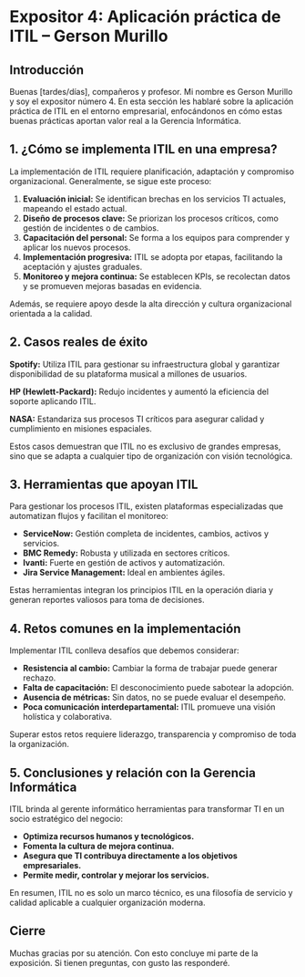 
# Expositor 4: Aplicación práctica de ITIL – Gerson Murillo

## Introducción
Buenas [tardes/días], compañeros y profesor. Mi nombre es Gerson Murillo y soy el expositor número 4. En esta sección les hablaré sobre la aplicación práctica de ITIL en el entorno empresarial, enfocándonos en cómo estas buenas prácticas aportan valor real a la Gerencia Informática.

## 1. ¿Cómo se implementa ITIL en una empresa?
La implementación de ITIL requiere planificación, adaptación y compromiso organizacional. Generalmente, se sigue este proceso:

1. **Evaluación inicial:** Se identifican brechas en los servicios TI actuales, mapeando el estado actual.
2. **Diseño de procesos clave:** Se priorizan los procesos críticos, como gestión de incidentes o de cambios.
3. **Capacitación del personal:** Se forma a los equipos para comprender y aplicar los nuevos procesos.
4. **Implementación progresiva:** ITIL se adopta por etapas, facilitando la aceptación y ajustes graduales.
5. **Monitoreo y mejora continua:** Se establecen KPIs, se recolectan datos y se promueven mejoras basadas en evidencia.

Además, se requiere apoyo desde la alta dirección y cultura organizacional orientada a la calidad.

## 2. Casos reales de éxito

**Spotify:** Utiliza ITIL para gestionar su infraestructura global y garantizar disponibilidad de su plataforma musical a millones de usuarios.

**HP (Hewlett-Packard):** Redujo incidentes y aumentó la eficiencia del soporte aplicando ITIL.

**NASA:** Estandariza sus procesos TI críticos para asegurar calidad y cumplimiento en misiones espaciales.

Estos casos demuestran que ITIL no es exclusivo de grandes empresas, sino que se adapta a cualquier tipo de organización con visión tecnológica.

## 3. Herramientas que apoyan ITIL

Para gestionar los procesos ITIL, existen plataformas especializadas que automatizan flujos y facilitan el monitoreo:

- **ServiceNow:** Gestión completa de incidentes, cambios, activos y servicios.
- **BMC Remedy:** Robusta y utilizada en sectores críticos.
- **Ivanti:** Fuerte en gestión de activos y automatización.
- **Jira Service Management:** Ideal en ambientes ágiles.

Estas herramientas integran los principios ITIL en la operación diaria y generan reportes valiosos para toma de decisiones.

## 4. Retos comunes en la implementación

Implementar ITIL conlleva desafíos que debemos considerar:

- **Resistencia al cambio:** Cambiar la forma de trabajar puede generar rechazo.
- **Falta de capacitación:** El desconocimiento puede sabotear la adopción.
- **Ausencia de métricas:** Sin datos, no se puede evaluar el desempeño.
- **Poca comunicación interdepartamental:** ITIL promueve una visión holística y colaborativa.

Superar estos retos requiere liderazgo, transparencia y compromiso de toda la organización.

## 5. Conclusiones y relación con la Gerencia Informática

ITIL brinda al gerente informático herramientas para transformar TI en un socio estratégico del negocio:

- **Optimiza recursos humanos y tecnológicos.**
- **Fomenta la cultura de mejora continua.**
- **Asegura que TI contribuya directamente a los objetivos empresariales.**
- **Permite medir, controlar y mejorar los servicios.**

En resumen, ITIL no es solo un marco técnico, es una filosofía de servicio y calidad aplicable a cualquier organización moderna.

## Cierre

Muchas gracias por su atención. Con esto concluye mi parte de la exposición. Si tienen preguntas, con gusto las responderé.
